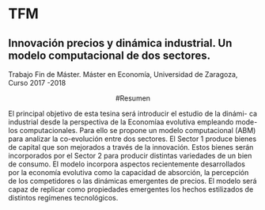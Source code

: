 # TFM
## Innovación precios y dinámica industrial. Un modelo computacional de dos sectores.

Trabajo Fin de Máster. Máster en Economía, Universidad de Zaragoza, Curso 2017 -2018

<p align="center"> #Resumen </p>

El principal objetivo de esta tesina será introducir el estudio de la dinámi-
ca industrial desde la perspectiva de la Economíaa evolutiva empleando mode-
los computacionales. Para ello se propone un modelo computacional (ABM)
para analizar la co-evolución entre dos sectores. El Sector 1 produce bienes
de capital que son mejorados a través de la innovación. Estos bienes serán
incorporados por el Sector 2 para producir distintas variedades de un bien
de consumo. El modelo incorpora aspectos recientemente desarrollados por
la economía evolutiva como la capacidad de absorción, la percepción de los
competidores o las dinámicas emergentes de precios. El modelo será capaz
de replicar como propiedades emergentes los hechos estilizados de distintos
regímenes tecnológicos.
